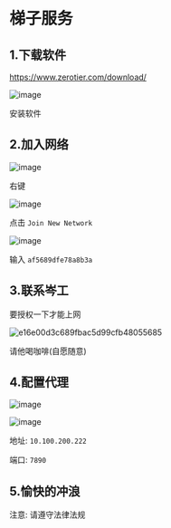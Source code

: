 # 梯子服务

## 1.下载软件




https://www.zerotier.com/download/


![image](https://github.com/user-attachments/assets/ea8ef4d3-f14d-4fca-9d9d-e9964d31d0eb)


安装软件


## 2.加入网络


![image](https://github.com/user-attachments/assets/b655d5b8-089d-4de0-a7b6-1c8349d6573f)


右键

![image](https://github.com/user-attachments/assets/09e32e8e-c537-46b5-ad5d-c331766132ff)


点击 `Join New Network`


![image](https://github.com/user-attachments/assets/099bfba4-acff-4000-9ab6-961c70e7e111)

输入 `af5689dfe78a8b3a`

## 3.联系岑工


要授权一下才能上网

![e16e00d3c689fbac5d99cfb48055685](https://github.com/user-attachments/assets/6b9946ee-add1-410c-b609-a7354efdfaaa)

请他喝咖啡(自愿随意)



## 4.配置代理

![image](https://github.com/user-attachments/assets/8bdf6d0f-5c9f-48b4-9a36-7363ae8596ea)


![image](https://github.com/user-attachments/assets/fdd8875c-5e0e-4fe8-b8d6-665ae437113c)


地址: `10.100.200.222`

端口: `7890`


## 5.愉快的冲浪

注意: 请遵守法律法规
